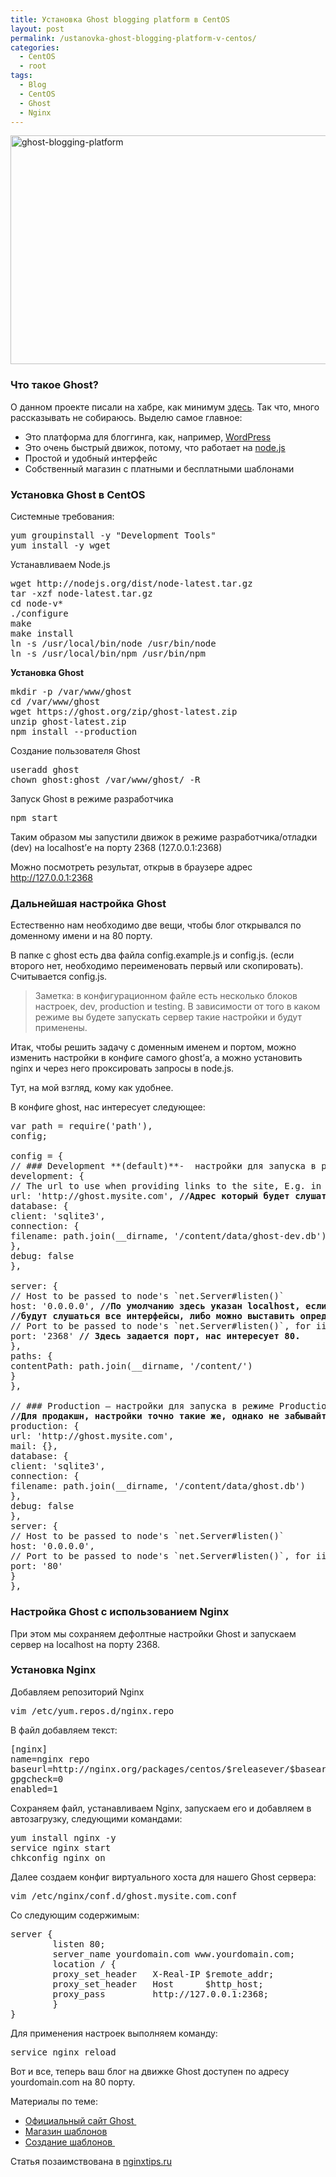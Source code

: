 ```yaml
---
title: Установка Ghost blogging platform в CentOS
layout: post
permalink: /ustanovka-ghost-blogging-platform-v-centos/
categories:
  - CentOS
  - root
tags:
  - Blog
  - CentOS
  - Ghost
  - Nginx
---
```

<a href="http://res.cloudinary.com/doam-ru/image/upload/v1409069989/ghost-blogging-platform_abzrkg.jpg" rel="lightbox[789]" title="ghost-blogging-platform"><img class="aligncenter wp-image-802" src="http://res.cloudinary.com/doam-ru/image/upload/v1409069989/ghost-blogging-platform_abzrkg.jpg" alt="ghost-blogging-platform" width="694" height="366" /></a>

### Что такое Ghost?

О данном проекте писали на хабре, как минимум [здесь][1]. Так что, много рассказывать не собираюсь. Выделю самое главное:

  * Это платформа для блоггинга, как, например, <a href="http://wordpress.org" target="_blank">WordPress</a>
  * Это очень быстрый движок, потому, что работает на <a href="http://nodejs.org/" target="_blank">node.js</a>
  * Простой и удобный интерфейс
  * Собственный магазин с платными и бесплатными шаблонами

<!--more-->

### Установка Ghost в CentOS

Системные требования:

<pre>yum groupinstall -y "Development Tools"
yum install -y wget
</pre>

Устанавливаем Node.js

<pre>wget http://nodejs.org/dist/node-latest.tar.gz
tar -xzf node-latest.tar.gz
cd node-v*
./configure  
make  
make install
ln -s /usr/local/bin/node /usr/bin/node
ln -s /usr/local/bin/npm /usr/bin/npm</pre>

**Установка Ghost**

<pre>mkdir -p /var/www/ghost
cd /var/www/ghost
wget https://ghost.org/zip/ghost-latest.zip 
unzip ghost-latest.zip  
npm install --production</pre>

Создание пользователя Ghost

<pre>useradd ghost
chown ghost:ghost /var/www/ghost/ -R</pre>

Запуск Ghost в режиме разработчика

<pre>npm start</pre>

Таким образом мы запустили движок в режиме разработчика/отладки (dev) на localhost’е на порту 2368 (127.0.0.1:2368)

Можно посмотреть результат, открыв в браузере адрес <http://127.0.0.1:2368>

### Дальнейшая настройка Ghost

Естественно нам необходимо две вещи, чтобы блог открывался по доменному имени и на 80 порту.

В папке с ghost есть два файла config.example.js и config.js. (если второго нет, необходимо переименовать первый или скопировать). Считывается config.js.

> Заметка: в конфигурационном файле есть несколько блоков настроек, dev, production и testing. В зависимости от того в каком режиме вы будете запускать сервер такие настройки и будут применены.

Итак, чтобы решить задачу с доменным именем и портом, можно изменить настройки в конфиге самого ghost’а, а можно установить nginx и через него проксировать запросы в node.js.

Тут, на мой взгляд, кому как удобнее.

В конфиге ghost, нас интересует следующее:

<pre>var path = require('path'),
config;

config = {
// ### Development **(default)**-  настройки для запуска в режиме DEV
development: {
// The url to use when providing links to the site, E.g. in RSS and email.
url: 'http://ghost.mysite.com', <strong>//Адрес который будет слушать встроенный веб-сервер</strong>
database: {
client: 'sqlite3',
connection: {
filename: path.join(__dirname, '/content/data/ghost-dev.db')
},
debug: false
},

server: {
// Host to be passed to node's `net.Server#listen()`
host: '0.0.0.0', <strong>//По умолчанию здесь указан </strong><strong>localhost</strong><strong>, если поставить 0.0.0.0</strong>
<strong>//будут слушаться все интерфейсы, либо можно выставить определенный.</strong>
// Port to be passed to node's `net.Server#listen()`, for iisnode set this to `process.env.PORT`
port: '2368' <strong>// Здесь задается порт, нас интересует 80.</strong>
},
paths: {
contentPath: path.join(__dirname, '/content/')
}
},

// ### Production – настройки для запуска в режиме Production
<strong>//Для продакшн, настройки точно такие же, однако не забывайте их поменять</strong>
production: {
url: 'http://ghost.mysite.com',
mail: {},
database: {
client: 'sqlite3',
connection: {
filename: path.join(__dirname, '/content/data/ghost.db')
},
debug: false
},
server: {
// Host to be passed to node's `net.Server#listen()`
host: '0.0.0.0',
// Port to be passed to node's `net.Server#listen()`, for iisnode set this to `process.env.PORT`
port: '80'
}
},</pre>

### Настройка Ghost с использованием Nginx

При этом мы сохраняем дефолтные настройки Ghost и запускаем сервер на localhost на порту 2368.

### Установка Nginx

Добавляем репозиторий Nginx

<pre>vim /etc/yum.repos.d/nginx.repo</pre>

В файл добавляем текст:

<pre>[nginx]
name=nginx repo
baseurl=http://nginx.org/packages/centos/$releasever/$basearch/
gpgcheck=0
enabled=1</pre>

Сохраняем файл, устанавливаем Nginx, запускаем его и добавляем в автозагрузку, следующими командами:

<pre>yum install nginx -y
service nginx start
chkconfig nginx on</pre>

Далее создаем конфиг виртуального хоста для нашего Ghost сервера:

<pre>vim /etc/nginx/conf.d/ghost.mysite.com.conf</pre>

Со следующим содержимым:

<pre>server {
        listen 80;
        server_name yourdomain.com www.yourdomain.com;
        location / {
        proxy_set_header   X-Real-IP $remote_addr;
        proxy_set_header   Host      $http_host;
        proxy_pass         http://127.0.0.1:2368;
        }
}
</pre>

Для применения настроек выполняем команду:

<pre>service nginx reload</pre>

Вот и все, теперь ваш блог на движке Ghost доступен по адресу yourdomain.com на 80 порту.

Материалы по теме:

  * <a href="https://ghost.org/" target="_blank">Официальный сайт Ghost </a>
  * <a href="http://marketplace.ghost.org/" target="_blank">Магазин шаблонов</a>
  * <a href="https://github.com/polygonix/GhostBacker" target="_blank">Создание шаблонов </a>

Статья позаимствована в <a href="http://www.nginxtips.ru/ustanovka-ghost-blogging-platform-v-centos/" target="_blank">nginxtips.ru</a>

 [1]: http://habrahabr.ru/post/197546/